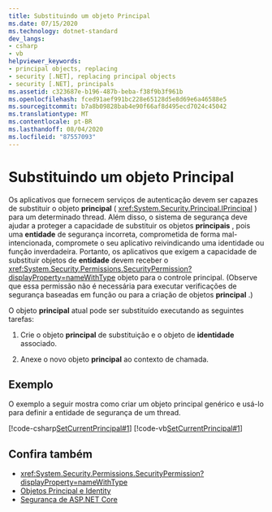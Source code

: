 ```yaml
---
title: Substituindo um objeto Principal
ms.date: 07/15/2020
ms.technology: dotnet-standard
dev_langs:
- csharp
- vb
helpviewer_keywords:
- principal objects, replacing
- security [.NET], replacing principal objects
- security [.NET], principals
ms.assetid: c323687e-b196-487b-beba-f38f9b3f961b
ms.openlocfilehash: fced91aef991bc228e65128d5e8d69e6a46588e5
ms.sourcegitcommit: b7a8b09828bab4e90f66af8d495ecd7024c45042
ms.translationtype: MT
ms.contentlocale: pt-BR
ms.lasthandoff: 08/04/2020
ms.locfileid: "87557093"
---
```

# <a name="replacing-a-principal-object"></a>Substituindo um objeto Principal

Os aplicativos que fornecem serviços de autenticação devem ser capazes de substituir o objeto **principal** ( <xref:System.Security.Principal.IPrincipal> ) para um determinado thread. Além disso, o sistema de segurança deve ajudar a proteger a capacidade de substituir os objetos **principais** , pois uma **entidade** de segurança incorreta, comprometida de forma mal-intencionada, compromete o seu aplicativo reivindicando uma identidade ou função inverdadeira. Portanto, os aplicativos que exigem a capacidade de substituir objetos de **entidade** devem receber o <xref:System.Security.Permissions.SecurityPermission?displayProperty=nameWithType> objeto para o controle principal. (Observe que essa permissão não é necessária para executar verificações de segurança baseadas em função ou para a criação de objetos **principal** .)  
  
O objeto **principal** atual pode ser substituído executando as seguintes tarefas:  
  
1. Crie o objeto **principal** de substituição e o objeto de **identidade** associado.  
  
2. Anexe o novo objeto **principal** ao contexto de chamada.  
  
## <a name="example"></a>Exemplo

O exemplo a seguir mostra como criar um objeto principal genérico e usá-lo para definir a entidade de segurança de um thread.  
  
[!code-csharp[SetCurrentPrincipal#1](../../../samples/snippets/csharp/VS_Snippets_CLR/SetCurrentPrincipal/CS/program.cs#1)]
[!code-vb[SetCurrentPrincipal#1](../../../samples/snippets/visualbasic/VS_Snippets_CLR/SetCurrentPrincipal/VB/program.vb#1)]  
  
## <a name="see-also"></a>Confira também

- <xref:System.Security.Permissions.SecurityPermission?displayProperty=nameWithType>
- [Objetos Principal e Identity](principal-and-identity-objects.md)
- [Segurança de ASP.NET Core](/aspnet/core/security/)
